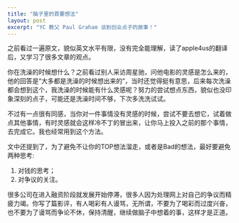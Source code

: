 ```yaml
---
title: "脑子里的首要想法"
layout: post
excerpt: "YC 教父 Paul Graham 谈到创业点子的故事！"
---
```


之前看过一遍原文，貌似英文水平有限，没有完全能理解，读了apple4us的翻译后，又学习了很多文章的观点。

你在洗澡的时候想什么？之前看过别人采访周星驰，问他电影的灵感是怎么来的，他的回答是“大多都是洗澡的时候想出来的”，当时还觉得挺有意思，后来每次洗澡都会想到这个，我洗澡的时候能有什么灵感呢？努力的尝试想点东西，貌似也没印象深刻的点子，可能还是洗澡时间不够，下次多洗洗试试。

不过有一点很有同感，当你对一件事情没有灵感的时候，尝试不要去想它，试着做点其他事情，有时灵感就会这样冷不丁的冒出来，让你马上投入之前的那个事情，去完成它。我也经常用到这个方法。

文中还提到了，为了避免不让你的TOP想法溜走，或者是Bad的想法，最好要避免两种思考:

1. 对钱的思考；
2. 对争议的关注。

很多公司在进入融资阶段就发展开始停滞，很多人因为处理网上对自己的争议而精疲力竭。你写了篇影评，有人喝彩有人谩骂，无所谓，不要为了喝彩而过度兴奋，也不要为了谩骂而争论不休，保持清醒，继续做脑子中想着的事，这样才是正道。
